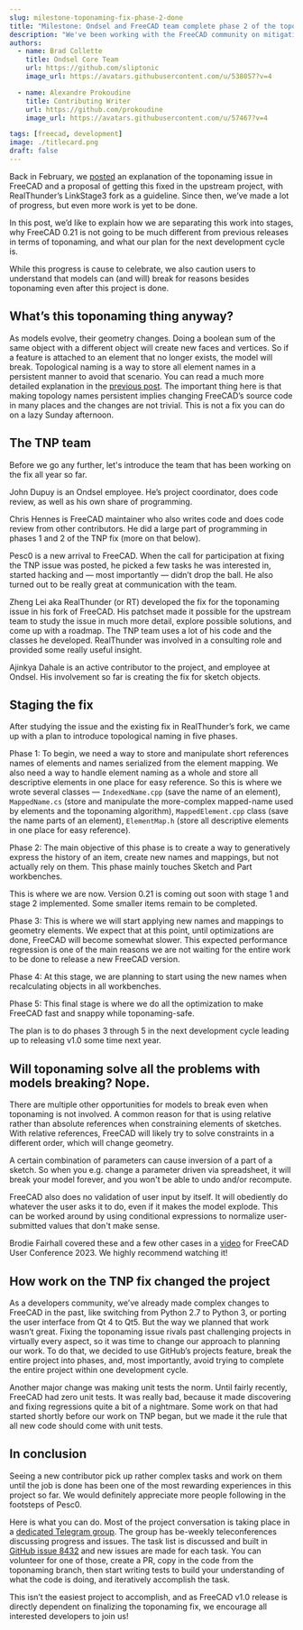 ```yaml
---
slug: milestone-toponaming-fix-phase-2-done
title: "Milestone: Ondsel and FreeCAD team complete phase 2 of the toponaming fix"
description: "We've been working with the FreeCAD community on mitigating the topological naming issue for the past half a year. It's time for a progress update."
authors:
  - name: Brad Collette
    title: Ondsel Core Team
    url: https://github.com/sliptonic
    image_url: https://avatars.githubusercontent.com/u/538057?v=4

  - name: Alexandre Prokoudine
    title: Contributing Writer
    url: https://github.com/prokoudine
    image_url: https://avatars.githubusercontent.com/u/57467?v=4

tags: [freecad, development]
image: ./titlecard.png
draft: false
---
```


Back in February, we [posted](https://ondsel.com/blog/freecad-topological-naming/) an explanation of the toponaming issue in FreeCAD and a proposal of getting this fixed in the upstream project, with RealThunder’s LinkStage3 fork as a guideline. Since then, we’ve made a lot of progress, but even more work is yet to be done.

In this post, we’d like to explain how we are separating this work into stages, why FreeCAD 0.21 is not going to be much different from previous releases in terms of toponaming, and what our plan for the next development cycle is.

While this progress is cause to celebrate, we also caution users to understand that models can (and will) break for reasons besides toponaming even after this project is done.

## What’s this toponaming thing anyway?

As models evolve, their geometry changes. Doing a boolean sum of the same object with a different object will create new faces and vertices. So if a feature is attached to an element that no longer exists, the model will break. Topological naming is a way to store all element names in a persistent manner to avoid that scenario. You can read a much more detailed explanation in the [previous post](https://ondsel.com/blog/freecad-topological-naming/). The important thing here is that making topology names persistent implies changing FreeCAD’s source code in many places and the changes are not trivial. This is not a fix you can do on a lazy Sunday afternoon.

## The TNP team

Before we go any further, let's introduce the team that has been working on the fix all year so far.

John Dupuy is an Ondsel employee. He’s project coordinator, does code review, as well as his own share of programming.

Chris Hennes is FreeCAD maintainer who also writes code and does code review from other contributors. He did a large part of programming in phases 1 and 2 of the TNP fix (more on that below).

Pesc0 is a new arrival to FreeCAD. When the call for participation at fixing the TNP issue was posted, he picked a few tasks he was interested in, started hacking and — most importantly — didn’t drop the ball. He also turned out to be really great at communication with the team.

Zheng Lei aka RealThunder (or RT) developed the fix for the toponaming issue in his fork of FreeCAD. His patchset made it possible for the upstream team to study the issue in much more detail, explore possible solutions, and come up with a roadmap. The TNP team uses a lot of his code and the classes he developed. RealThunder was involved in a consulting role and provided some really useful insight.

Ajinkya Dahale is an active contributor to the project, and employee at Ondsel. His involvement so far is creating the fix for sketch objects.

## Staging the fix

After studying the issue and the existing fix in RealThunder’s fork, we came up with a plan to introduce topological naming in five phases.

Phase 1: To begin, we need a way to store and manipulate short references names of elements and names serialized from the element mapping. We also need a way to handle element naming as a whole and store all descriptive elements in one place for easy reference. So this is where we wrote several classes — `IndexedName.cpp` (save the name of an element), `MappedName.cs` (store and manipulate the more-complex mapped-name used by elements and the toponaming algorithm), `MappedElement.cpp` class (save the name parts of an element), `ElementMap.h` (store all descriptive elements in one place for easy reference).

Phase 2: The main objective of this phase is to create a way to generatively express the history of an item, create new names and mappings, but not actually rely on them. This phase mainly touches Sketch and Part workbenches.

This is where we are now. Version 0.21 is coming out soon with stage 1 and stage 2 implemented. Some smaller items remain to be completed.

Phase 3: This is where we will start applying new names and mappings to geometry elements. We expect that at this point, until optimizations are done, FreeCAD will become somewhat slower. This expected performance regression is one of the main reasons we are not waiting for the entire work to be done to release a new FreeCAD version.

Phase 4: At this stage, we are planning to start using the new names when recalculating objects in all workbenches.

Phase 5: This final stage is where we do all the optimization to make FreeCAD fast and snappy while toponaming-safe.

The plan is to do phases 3 through 5 in the next development cycle leading up to releasing v1.0 some time next year.

## Will toponaming solve all the problems with models breaking? Nope.

There are multiple other opportunities for models to break even when toponaming is not involved. A common reason for that is using relative rather than absolute references when constraining elements of sketches. With relative references, FreeCAD will likely try to solve constraints in a different order, which will change geometry.

A certain combination of parameters can cause inversion of a part of a sketch. So when you e.g. change a parameter driven via spreadsheet, it will break your model forever, and you won't be able to undo and/or recompute.

FreeCAD also does no validation of user input by itself. It will obediently do whatever the user asks it to do, even if it makes the model explode. This can be worked around by using conditional expressions to normalize user-submitted values that don't make sense.

Brodie Fairhall covered these and a few other cases in a [video](https://www.youtube.com/watch?v=Yp6cIMA7LsI) for FreeCAD User Conference 2023. We highly recommend watching it!

## How work on the TNP fix changed the project

As a developers community, we’ve already made complex changes to FreeCAD in the past, like switching from Python 2.7 to Python 3, or porting the user interface from Qt 4 to Qt5. But the way we planned that work wasn’t great. Fixing the toponaming issue rivals past challenging projects in virtually every aspect, so it was time to change our approach to planning our work.
To do that, we decided to use GitHub’s projects feature, break the entire project into phases, and, most importantly, avoid trying to complete the entire project within one development cycle.

Another major change was making unit tests the norm. Until fairly recently, FreeCAD had zero unit tests. It was really bad, because it made discovering and fixing regressions quite a bit of a nightmare. Some work on that had started shortly before our work on TNP began, but we made it the rule that all new code should come with unit tests.

## In conclusion

Seeing a new contributor pick up rather complex tasks and work on them until the job is done has been one of the most rewarding experiences in this project so far. We would definitely appreciate more people following in the footsteps of Pesc0.

Here is what you can do. Most of the project conversation is taking place in a [dedicated Telegram group](https://t.me/toponamingchat). The group has be-weekly teleconferences discussing progress and issues. The task list is discussed and built in [GitHub issue 8432](https://github.com/FreeCAD/FreeCAD/issues/8432) and new issues are made for each task. You can volunteer for one of those, create a PR, copy in the code from the toponaming branch, then start writing tests to build your understanding of what the code is doing, and iteratively accomplish the task.

This isn’t the easiest project to accomplish, and as FreeCAD v1.0 release is directly dependent on finalizing the toponaming fix, we encourage all interested developers to join us!
